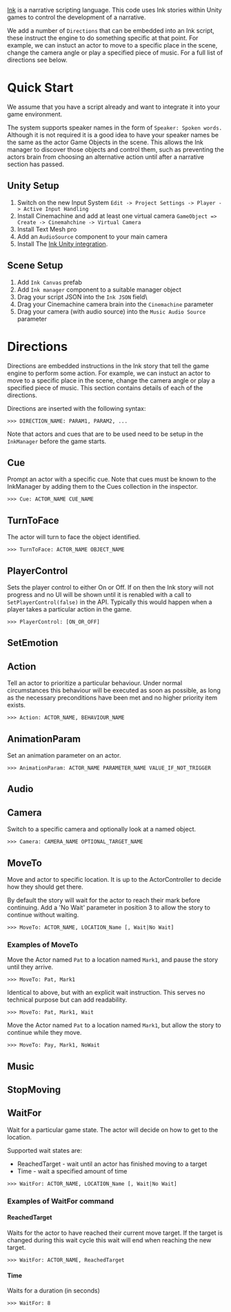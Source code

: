 [Ink](https://www.inklestudios.com/ink/) is a narrative scripting language. This code uses Ink stories within Unity games to control the development of a narrative.

We add a number of `Directions` that can be embedded into an Ink script, these instruct the engine to do something specific at that point. For example, we can instuct an actor to move to a specific place in the scene, change the camera angle or play a specified piece of music. For a full list of directions see below.

# Quick Start

We assume that you have a script already and want to integrate it into your game environment. 

The system supports speaker names in the form of `Speaker: Spoken words.` Although it is not required it is a good idea to have your speaker names be the same as the
actor Game Objects in the scene. This allows the Ink manager to discover those objects and control them, such as preventing the actors brain from choosing an alternative action until after a narrative section has passed.

## Unity Setup

1. Switch on the new Input System `Edit -> Project Settings -> Player -> Active Input Handling`
2. Install Cinemachine and add at least one virtual camera `GameObject => Create -> Cinemahchine -> Virtual Camera`
3. Install Text Mesh pro
4. Add an `AudioSource` component to your main camera
5. Install The [Ink Unity integration](https://github.com/inkle/ink-unity-integration).

## Scene Setup

1. Add `Ink Canvas` prefab
2. Add `Ink manager` component to a suitable manager object
3. Drag your script JSON into the `Ink JSON` field\
4. Drag your Cinemachine camera brain into the `Cinemachine` parameter
5. Drag your camera (with audio source) into the `Music Audio Source` parameter

# Directions

Directions are embedded instructions in the Ink story that tell the game engine to perform some action. For example, we can instuct an actor to move to a specific place in the scene, change the camera angle or play a specified piece of music. This section contains details of each of the directions.

Directions are inserted with the following syntax:

```
>>> DIRECTION_NAME: PARAM1, PARAM2, ...
```

Note that actors and cues that are to be used need to be setup in the `InkManager` before the game starts.

## Cue

Prompt an actor with a specific cue. Note that cues must be known to the InkManager by adding them to the Cues collection in the inspector.

```
>>> Cue: ACTOR_NAME CUE_NAME
```

## TurnToFace

The actor will turn to face the object identified.

```
>>> TurnToFace: ACTOR_NAME OBJECT_NAME
```

## PlayerControl

Sets the player control to either On or Off. If on then the Ink story will not progress and no UI will be shown until it is renabled
with a call to `SetPlayerControl(false)` in the API. Typically this would happen when a player takes a particular action in the game.

```
>>> PlayerControl: [ON_OR_OFF]
```



## SetEmotion

## Action

Tell an actor to prioritize a particular behaviour. Under normal circumstances
this behaviour will be executed as soon as possible, as long as the necessary
preconditions have been met and no higher priority item exists.

```
>>> Action: ACTOR_NAME, BEHAVIOUR_NAME
```

## AnimationParam

Set an animation parameter on an actor. 

```
>>> AnimationParam: ACTOR_NAME PARAMETER_NAME VALUE_IF_NOT_TRIGGER
```

## Audio

## Camera

Switch to a specific camera and optionally look at a named object.

```
>>> Camera: CAMERA_NAME OPTIONAL_TARGET_NAME
```

## MoveTo 

Move and actor to specific location. It is up to the ActorController to decide how they should get there.

By default the story will wait for the actor to reach their mark before continuing.
Add a 'No Wait' parameter in position 3 to allow the story to continue without waiting.

```
>>> MoveTo: ACTOR_NAME, LOCATION_Name [, Wait|No Wait]
```

### Examples of MoveTo

Move the Actor named `Pat` to a location named `Mark1`, and pause the story until they arrive.

```
>>> MoveTo: Pat, Mark1
```

Identical to above, but with an explicit wait instruction. This serves no technical purpose but can add readability.

```
>>> MoveTo: Pat, Mark1, Wait
```

Move the Actor named `Pat` to a location named `Mark1`, but allow the story to continue while they move.

```
>>> MoveTo: Pay, Mark1, NoWait
```

## Music

## StopMoving

## WaitFor

Wait for a particular game state. The actor will decide on how to get to the location.

Supported wait states are:
  * ReachedTarget - wait until an actor has finished moving to a target
  * Time - wait a specified amount of time

```
>>> WaitFor: ACTOR_NAME, LOCATION_Name [, Wait|No Wait]
```

### Examples of WaitFor command

#### ReachedTarget
Waits for the actor to have reached their current move target. 
If the target is changed during this wait cycle this wait will end when reaching the new target.

```
>>> WaitFor: ACTOR_NAME, ReachedTarget
```

#### Time
Waits for a duration (in seconds)

```
>>> WaitFor: 8
```


